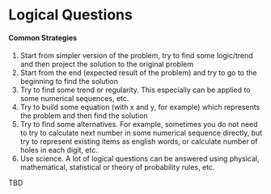 # Logical Questions

#### Common Strategies
1. Start from simpler version of the problem, try to find some logic/trend and then project the solution to the original problem
2. Start from the end (expected result of the problem) and try to go to the beginning to find the solution
3. Try to find some trend or regularity. This especially can be applied to some numerical sequences, etc.
4. Try to build some equation (with x and y, for example) which represents the problem and then find the solution
5. Try to find some alternatives. For example, sometimes you do not need to try to calculate next number in some numerical
sequence directly, but try to represent existing items as english words, or calculate number of holes in each digit, etc.
6. Use science. A lot of logical questions can be answered using physical, mathematical, statistical or theory of probability rules, etc.

TBD
